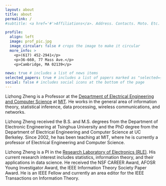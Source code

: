 ```yaml
---
layout: about
title: about
permalink: /
#subtitle: <a href='#'>Affiliations</a>. Address. Contacts. Moto. Etc.

profile:
  align: left
  image: prof_pic.jpg
  image_circular: false # crops the image to make it circular
  more_info: >
    <p>(617) 452-2941</p>
    <p>36-660, 77 Mass Ave.</p>
    <p>Cambridge, MA 02139</p>

news: true # includes a list of news items
selected_papers: true # includes a list of papers marked as "selected={true}"
social: false # includes social icons at the bottom of the page
---
```


Lizhong Zheng is a Professor at the [Department of Electrical Engineering and Computer Science](https://www.eecs.mit.edu/) at [MIT](https://web.mit.edu/). He works in the general area of information theory, statistical inference, data processing, wireless communications, and networks.

Lizhong Zheng received the B.S. and M.S. degrees from the Department of Electronic Engineering at Tsinghua University and the PhD degree from the Department of Electrical Engineering and Computer Science at UC Berkeley. Since 2002, he has been teaching at MIT, where he is currently a professor of Electrical Engineering and Computer Science.

Lizhong Zheng is a PI in the [Research Laboratory of Electronics (RLE)](https://www.rle.mit.edu/). His current research interest includes statistics, information theory, and their applications in data science. He received the NSF CAREER Award, AFOSR Young Investigator Award, the IEEE Information Theory Society Paper Award. He is an IEEE Fellow and currently an area editor for the IEEE Transactions on Information Theory.
